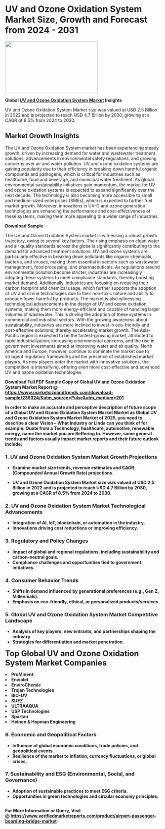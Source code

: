 <H1>UV and Ozone Oxidation System Market Size, Growth and Forecast from 2024 - 2031</H1><img class="aligncenter size-medium wp-image-584254" src="https://thirdeyenews.in/wp-content/uploads/2024/09/Global-Market-Research-300x168.jpeg" alt="" width="300" height="168" /><p><strong>Global&nbsp;<a href="https://www.marketsizeandtrends.com/download-sample/239324/&amp;utm_source=Pulse&amp;utm_medium=201">UV and Ozone Oxidation System Market</a> Insights</strong></p><p>UV and Ozone Oxidation System Market size was valued at USD 2.5 Billion in 2022 and is projected to reach USD 4.7 Billion by 2030, growing at a CAGR of 8.5% from 2024 to 2030.</p><p><h2>Market Growth Insights</h2> <p>The UV and Ozone Oxidation System market has been experiencing steady growth, driven by increasing demand for water and wastewater treatment solutions, advancements in environmental safety regulations, and growing concerns over air and water pollution. UV and ozone oxidation systems are gaining popularity due to their efficiency in breaking down harmful organic compounds and pathogens, which is critical for industries such as healthcare, food and beverage, and municipal water treatment. As global environmental sustainability initiatives gain momentum, the market for UV and ozone oxidation systems is expected to expand significantly over the next decade. The technology is also becoming more accessible to small and medium-sized enterprises (SMEs), which is expected to further fuel market growth. Moreover, innovations in UV-C and ozone generation technologies are enhancing the performance and cost-effectiveness of these systems, making them more appealing to a wider range of industries.</p> <p><strong>Download Sample</strong></p> <p>The UV and Ozone Oxidation System market is witnessing a robust growth trajectory, owing to several key factors. The rising emphasis on clean water and air quality standards across the globe is significantly contributing to the demand for advanced treatment solutions. UV and ozone systems are particularly effective in breaking down pollutants like organic chemicals, bacteria, and viruses, making them essential in sectors such as wastewater management, food processing, and pharmaceuticals. As regulations around environmental pollution become stricter, industries are increasingly adopting these systems to meet compliance standards, thereby boosting market demand. Additionally, industries are focusing on reducing their carbon footprint and chemical usage, which further supports the adoption of UV and ozone technologies due to their non-toxic nature and ability to produce fewer harmful by-products. The market is also witnessing technological advancements in the design of UV and ozone oxidation systems, making them more energy-efficient and capable of handling larger volumes of wastewater. This is driving the adoption of these systems in commercial and industrial sectors. With the growing awareness about sustainability, industries are more inclined to invest in eco-friendly and cost-effective solutions, thereby accelerating market growth. The Asia-Pacific region is expected to be the fastest-growing market, attributed to rapid industrialization, increasing environmental concerns, and the rise in government investments aimed at improving water and air quality. North America and Europe, however, continue to dominate the market due to stringent regulatory frameworks and the presence of established market players. As new players enter the market with innovative solutions, the competition is intensifying, offering even more cost-effective and advanced UV and ozone oxidation technologies. <p><strong></p><p><span class=""><strong>Download Full PDF Sample Copy of Global UV and Ozone Oxidation System Market Report</strong> @ <a href="https://www.marketsizeandtrends.com/download-sample/239324/&amp;utm_source=Pulse&amp;utm_medium=201" target="_blank">https://www.marketsizeandtrends.com/download-sample/239324/&amp;utm_source=Pulse&amp;utm_medium=201</a></span></p><p>In order to make an accurate and perceptive description of future scope of a Global&nbsp;UV and Ozone Oxidation System Market Market as Global&nbsp;UV and Ozone Oxidation System Market Market of 2025, you need to describe a clear Vision &ndash; What Industry or Linda can you think of for example: Quote from a Technology, healthcare, automotive, renewable energy, name the market you are Reffering to. However, some general trends and factors usually impact market reports and their future outlook include:</p><h3>1.&nbsp;<strong>UV and Ozone Oxidation System Market Growth Projections</strong></h3><ul><li>Examine market size trends, revenue estimates and CAGR (Compounded Annual Growth Rate) projections.</li><li><p>UV and Ozone Oxidation System Market size was valued at USD 2.5 Billion in 2022 and is projected to reach USD 4.7 Billion by 2030, growing at a CAGR of 8.5% from 2024 to 2030.</p></li></ul><h3>2.&nbsp;<strong>UV and Ozone Oxidation System Market Technological Advancements</strong></h3><ul><li>Integration of AI, IoT, blockchain, or automation in the industry.</li><li>Innovations driving cost reductions or improving efficiency.</li></ul><h3>3.&nbsp;<strong>Regulatory and Policy Changes</strong></h3><ul><li>Impact of global and regional regulations, including sustainability and carbon-neutral goals.</li><li>Compliance challenges and opportunities tied to government initiatives.</li></ul><h3>4.&nbsp;<strong>Consumer Behavior Trends</strong></h3><ul><li>Shifts in demand influenced by generational preferences (e.g., Gen Z, Millennials).</li><li>Emphasis on eco-friendly, ethical, or personalized products/services.</li></ul><h3>5.&nbsp;<strong>Global UV and Ozone Oxidation System Market Competitive Landscape</strong></h3><ul><li>Analysis of key players, new entrants, and partnerships shaping the industry.</li><li>Strategies for differentiation and market penetration.</li></ul><p data-pm-slice="1 1 []"><span style="color: inherit; font-family: inherit; font-size: 25px;">Top Global UV and Ozone Oxidation System Market Companies</span></p><div class="" data-test-id=""><p><li>ProMinent</li><li> Enviolet</li><li> EnviroChemie</li><li> Trojan Technologies</li><li> BIO-UV</li><li> SUEZ</li><li> ULTRAAQUA</li><li> USP Technologies</li><li> Spartan</li><li> Heinen & Hopman Engineering</li></p></div><h3>6.&nbsp;<strong>Economic and Geopolitical Factors</strong></h3><ul><li>Influence of global economic conditions, trade policies, and geopolitical events.</li><li>Resilience of the market to inflation, currency fluctuations, or global crises.</li></ul><h3>7.&nbsp;<strong>Sustainability and ESG (Environmental, Social, and Governance)</strong></h3><ul><li>Adoption of sustainable practices to meet ESG criteria.</li><li>Opportunities in green technologies and circular economy principles.</li></ul><h2><strong style="font-size: 14px;">For More Information or Query, Visit @&nbsp;</strong><a style="background-color: #ffffff; font-size: 14px;" href="https://www.marketsizeandtrends.com/report/uv-and-ozone-oxidation-system-market/" target="_blank">https://www.verifiedmarketreports.com/product/airport-passenger-boarding-bridge-market</a></h2>
